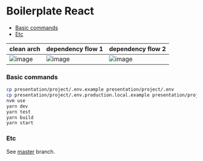 # Boilerplate React

- [Basic commands](#basic-commands)
- [Etc](#etc)

| clean arch                                                                                                     | dependency flow 1                                                                                              | dependency flow 2                                                                                              |
| -------------------------------------------------------------------------------------------------------------- | -------------------------------------------------------------------------------------------------------------- | -------------------------------------------------------------------------------------------------------------- |
| ![image](https://user-images.githubusercontent.com/2935122/115903944-946a8780-a43a-11eb-8f7b-1dcdb7a8602f.png) | ![image](https://user-images.githubusercontent.com/2935122/115903958-9896a500-a43a-11eb-8663-50b6798d15cd.png) | ![image](https://user-images.githubusercontent.com/2935122/115903965-9af8ff00-a43a-11eb-9e68-8b8d31423b71.png) |

### Basic commands

```bash
cp presentation/project/.env.example presentation/project/.env
cp presentation/project/.env.production.local.example presentation/project/.env.production.local
nvm use
yarn dev
yarn test
yarn build
yarn start
```

### Etc

See [master](https://github.com/jefferson-william/boilerplate-react) branch.
